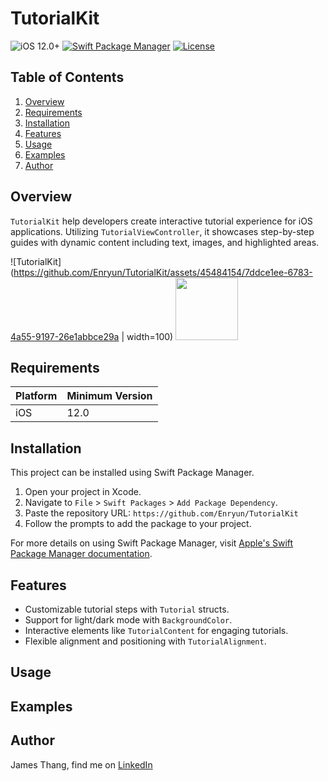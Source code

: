 # TutorialKit

![iOS 12.0+](https://img.shields.io/badge/iOS-12.0%2B-blue.svg)
[![Swift Package Manager](https://img.shields.io/badge/Swift%20Package%20Manager-compatible-brightgreen.svg)](https://github.com/apple/swift-package-manager)
[![License](https://img.shields.io/badge/license-MIT-blue.svg?style=flat)](http://mit-license.org)

## Table of Contents
1. [Overview](#overview)
2. [Requirements](#requirements)
3. [Installation](#installation)
4. [Features](#features)
5. [Usage](#usage)
6. [Examples](#examples)
7. [Author](#author)

## Overview

`TutorialKit` help developers create interactive tutorial experience for iOS applications. Utilizing `TutorialViewController`, it showcases step-by-step guides with dynamic content including text, images, and highlighted areas.

![TutorialKit](https://github.com/Enryun/TutorialKit/assets/45484154/7ddce1ee-6783-4a55-9197-26e1abbce29a | width=100)
<img src="https://github.com/Enryun/TutorialKit/assets/45484154/7ddce1ee-6783-4a55-9197-26e1abbce29a" width="100" height="100">

## Requirements

| Platform | Minimum Version |
|----------|-----------------|
| iOS      | 12.0            |

 ## Installation
This project can be installed using Swift Package Manager.

1. Open your project in Xcode.
2. Navigate to `File` > `Swift Packages` > `Add Package Dependency`.
3. Paste the repository URL: `https://github.com/Enryun/TutorialKit`
4. Follow the prompts to add the package to your project.

For more details on using Swift Package Manager, visit [Apple's Swift Package Manager documentation](https://swift.org/package-manager/).

## Features
- Customizable tutorial steps with `Tutorial` structs.
- Support for light/dark mode with `BackgroundColor`.
- Interactive elements like `TutorialContent` for engaging tutorials.
- Flexible alignment and positioning with `TutorialAlignment`.

## Usage

## Examples

## Author
James Thang, find me on [LinkedIn](https://www.linkedin.com/in/jamesthang/)

